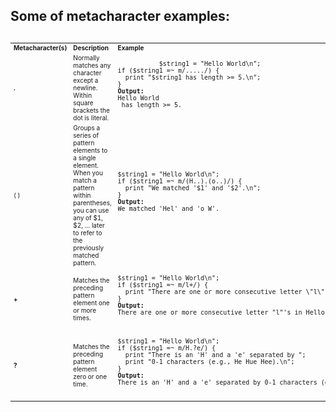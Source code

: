 
<h2>Some of metacharacter examples:<h2>

<table style="font-size:10px">
    <tr>
        <td><b>Metacharacter(s)</b></td>
        <td><b>Description</b></td>
        <td><b>Example</b></td>
    </tr>
    <tr>
        <td><b>.</b></td>
        <td>Normally matches any character except a newline.
Within square brackets the dot is literal.</td>
        <td>
         <pre>
           $string1 = "Hello World\n";
if ($string1 =~ m/...../) {
  print "$string1 has length >= 5.\n";
}
<b>Output:</b>
Hello World
 has length >= 5.
        </pre>
        </td>
    </tr>
 <tr>
        <td>( )</td>
        <td>Groups a series of pattern elements to a single element.
When you match a pattern within parentheses, you can use any of $1, $2, … later to refer to the previously matched pattern.</td>
        <td>
         <pre>
$string1 = "Hello World\n";
if ($string1 =~ m/(H..).(o..)/) {
  print "We matched '$1' and '$2'.\n";
}
<b>Output:</b>
We matched 'Hel' and 'o W'.
        </pre>
        </td>
    </tr>
<tr>
        <td><b>+</b></td>
        <td>Matches the preceding pattern element one or more times.</td>
        <td>
         <pre>
$string1 = "Hello World\n";
if ($string1 =~ m/l+/) {
  print "There are one or more consecutive letter \"l\"'s in $string1.\n";
}
<b>Output:</b>
There are one or more consecutive letter "l"'s in Hello World.
        </pre>
        </td>
    </tr>
    <tr>
        <td><b>?</b></td>
        <td>Matches the preceding pattern element zero or one time.</td>
        <td>
         <pre>
$string1 = "Hello World\n";
if ($string1 =~ m/H.?e/) {
  print "There is an 'H' and a 'e' separated by ";
  print "0-1 characters (e.g., He Hue Hee).\n";
}
<b>Output:</b>
There is an 'H' and a 'e' separated by 0-1 characters (e.g., He Hue Hee).
        </pre>
        </td>
    </tr>
</table>
